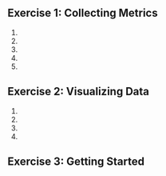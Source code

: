 ## Exercise 1: Collecting Metrics

1. 
2. 
3. 
4. 
5.

## Exercise 2: Visualizing Data

1. 
2. 
3. 
4. 

## Exercise 3: Getting Started

